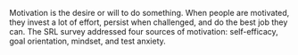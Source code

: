 Motivation is the desire or will to do something. When people are motivated, they invest a lot of effort, persist when challenged, and do the best job they can. The SRL survey addressed four sources of motivation: self-efficacy, goal orientation, mindset, and test anxiety. 
